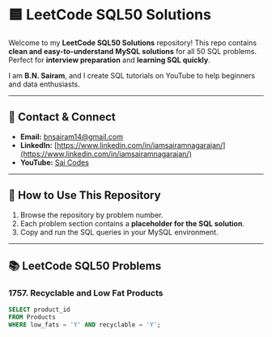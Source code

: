 # 🟦 LeetCode SQL50 Solutions

Welcome to my **LeetCode SQL50 Solutions** repository! This repo contains **clean and easy-to-understand MySQL solutions** for all 50 SQL problems. Perfect for **interview preparation** and **learning SQL quickly**.  

I am **B.N. Sairam**, and I create SQL tutorials on YouTube to help beginners and data enthusiasts.  

---

## 📌 Contact & Connect

- **Email:** bnsairam14@gmail.com  
- **LinkedIn:** [https://www.linkedin.com/in/iamsairamnagarajan/](https://www.linkedin.com/in/iamsairamnagarajan/)  
- **YouTube:** [Sai Codes](https://www.youtube.com/@saicodes)  

---

## 📖 How to Use This Repository

1. Browse the repository by problem number.  
2. Each problem section contains a **placeholder for the SQL solution**.  
3. Copy and run the SQL queries in your MySQL environment.  

---
## 📚 LeetCode SQL50 Problems

### 1757. Recyclable and Low Fat Products
```sql
SELECT product_id
FROM Products
WHERE low_fats = 'Y' AND recyclable = 'Y';

